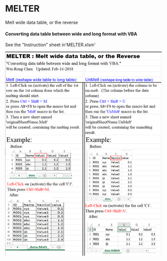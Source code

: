 # MELTER
Melt wide data table, or the reverse

#### Converting data table between wide and long format with VBA

See the "Instruction" sheet in'MELTER.xlsm'

<p align="center"><img src="./MELTER.png" width="550"></p>

